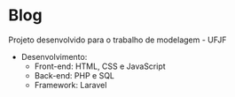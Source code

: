 # Blog

Projeto desenvolvido para o trabalho de modelagem - UFJF

- Desenvolvimento:
  - Front-end: HTML, CSS e JavaScript
  - Back-end: PHP e SQL
  - Framework: Laravel